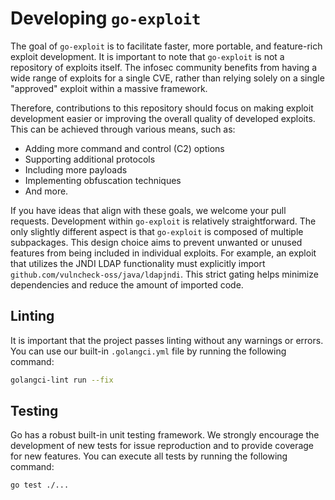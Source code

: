 # Developing `go-exploit`

The goal of `go-exploit` is to facilitate faster, more portable, and feature-rich exploit development. It is important to note that `go-exploit` is not a repository of exploits itself. The infosec community benefits from having a wide range of exploits for a single CVE, rather than relying solely on a single "approved" exploit within a massive framework.

Therefore, contributions to this repository should focus on making exploit development easier or improving the overall quality of developed exploits. This can be achieved through various means, such as:

* Adding more command and control (C2) options
* Supporting additional protocols
* Including more payloads
* Implementing obfuscation techniques
* And more.

If you have ideas that align with these goals, we welcome your pull requests. Development within `go-exploit` is relatively straightforward. The only slightly different aspect is that `go-exploit` is composed of multiple subpackages. This design choice aims to prevent unwanted or unused features from being included in individual exploits. For example, an exploit that utilizes the JNDI LDAP functionality must explicitly import `github.com/vulncheck-oss/java/ldapjndi`. This strict gating helps minimize dependencies and reduce the amount of imported code.

## Linting

It is important that the project passes linting without any warnings or errors. You can use our built-in `.golangci.yml` file by running the following command:

```sh
golangci-lint run --fix
```

## Testing

Go has a robust built-in unit testing framework. We strongly encourage the development of new tests for issue reproduction and to provide coverage for new features. You can execute all tests by running the following command:

```sh
go test ./...
```

